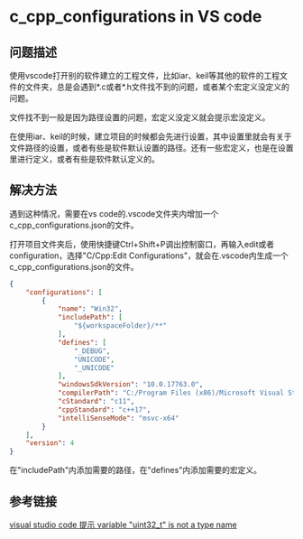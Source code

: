 # c_cpp_configurations in VS code

## 问题描述

使用vscode打开别的软件建立的工程文件，比如iar、keil等其他的软件的工程文件的文件夹，总是会遇到*.c或者*.h文件找不到的问题，或者某个宏定义没定义的问题。  

文件找不到一般是因为路径设置的问题，宏定义没定义就会提示宏没定义。  

在使用iar、keil的时候，建立项目的时候都会先进行设置，其中设置里就会有关于文件路径的设置，或者有些是软件默认设置的路径。还有一些宏定义，也是在设置里进行定义，或者有些是软件默认定义的。  

## 解决方法

遇到这种情况，需要在vs code的.vscode文件夹内增加一个c_cpp_configurations.json的文件。  

打开项目文件夹后，使用快捷键Ctrl+Shift+P调出控制窗口，再输入edit或者configuration，选择"C/Cpp:Edit Configurations"，就会在.vscode内生成一个c_cpp_configurations.json的文件。  

```json
{
    "configurations": [
        {
            "name": "Win32",
            "includePath": [
                "${workspaceFolder}/**"
            ],
            "defines": [
                "_DEBUG",
                "UNICODE",
                "_UNICODE"
            ],
            "windowsSdkVersion": "10.0.17763.0",
            "compilerPath": "C:/Program Files (x86)/Microsoft Visual Studio/2017/BuildTools/VC/Tools/MSVC/14.16.27023/bin/Hostx64/x64/cl.exe",
            "cStandard": "c11",
            "cppStandard": "c++17",
            "intelliSenseMode": "msvc-x64"
        }
    ],
    "version": 4
}
```

在"includePath"内添加需要的路径，在"defines"内添加需要的宏定义。  

## 参考链接

[visual studio code 提示 variable "uint32_t" is not a type name](https://www.jianshu.com/p/209327ad2e7a)
